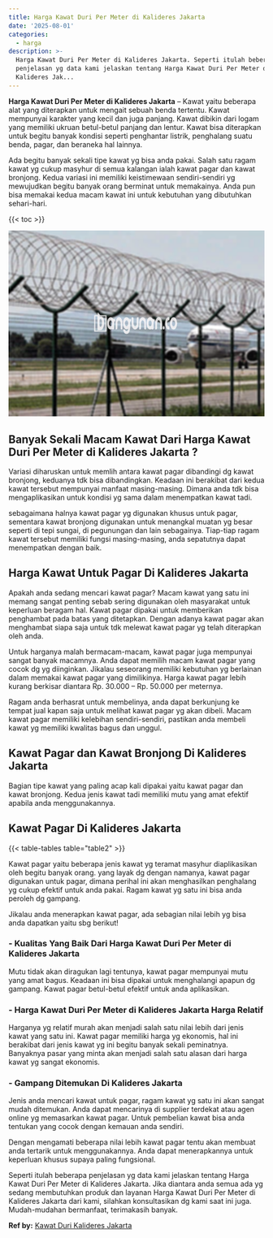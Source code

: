 ```yaml
---
title: Harga Kawat Duri Per Meter di Kalideres Jakarta
date: '2025-08-01'
categories:
  - harga
description: >-
  Harga Kawat Duri Per Meter di Kalideres Jakarta. Seperti itulah beberapa
  penjelasan yg data kami jelaskan tentang Harga Kawat Duri Per Meter di
  Kalideres Jak...
---
```


**Harga Kawat Duri Per Meter di Kalideres Jakarta** – Kawat yaitu beberapa alat yang diterapkan untuk mengait sebuah benda tertentu. Kawat mempunyai karakter yang kecil dan juga panjang. Kawat dibikin dari logam yang memiliki ukruan betul-betul panjang dan lentur. Kawat bisa diterapkan untuk begitu banyak kondisi seperti penghantar listrik, penghalang suatu benda, pagar, dan beraneka hal lainnya.

Ada begitu banyak sekali tipe kawat yg bisa anda pakai. Salah satu ragam kawat yg cukup masyhur di semua kalangan ialah kawat pagar dan kawat bronjong. Kedua variasi ini memiliki keistimewaan sendiri-sendiri yg mewujudkan begitu banyak orang berminat untuk memakainya. Anda pun bisa memakai kedua macam kawat ini untuk kebutuhan yang dibutuhkan sehari-hari.

{{< toc >}}

![Harga Kawat Duri Per Meter di Kalideres Jakarta](/images/jual-kawat-murah35.png)

## Banyak Sekali Macam Kawat Dari Harga Kawat Duri Per Meter di Kalideres Jakarta ?

Variasi diharuskan untuk memlih antara kawat pagar dibandingi dg kawat bronjong, keduanya tdk bisa dibandingkan. Keadaan ini berakibat dari kedua kawat tersebut mempunyai manfaat masing-masing. Dimana anda tdk bisa mengaplikasikan untuk kondisi yg sama dalam menempatkan kawat tadi.

sebagaimana halnya kawat pagar yg digunakan khusus untuk pagar, sementara kawat bronjong digunakan untuk menangkal muatan yg besar seperti di tepi sungai, di pegunungan dan lain sebagainya. Tiap-tiap ragam kawat tersebut memiliki fungsi masing-masing, anda sepatutnya dapat menempatkan dengan baik.

## Harga Kawat Untuk Pagar Di Kalideres Jakarta

Apakah anda sedang mencari kawat pagar? Macam kawat yang satu ini memang sangat penting sebab sering digunakan oleh masyarakat untuk keperluan beragam hal. Kawat pagar dipakai untuk memberikan penghambat pada batas yang ditetapkan. Dengan adanya kawat pagar akan menghambat siapa saja untuk tdk melewat kawat pagar yg telah diterapkan oleh anda.

Untuk harganya malah bermacam-macam, kawat pagar juga mempunyai sangat banyak macamnya. Anda dapat memilih macam kawat pagar yang cocok dg yg diinginkan. Jikalau seseorang memiliki kebutuhan yg berlainan dalam memakai kawat pagar yang dimilikinya. Harga kawat pagar lebih kurang berkisar diantara Rp. 30.000 – Rp. 50.000 per meternya.

Ragam anda berhasrat untuk membelinya, anda dapat berkunjung ke tempat jual kapan saja untuk melihat kawat pagar yg akan dibeli. Macam kawat pagar memiliki kelebihan sendiri-sendiri, pastikan anda membeli kawat yg memiliki kwalitas bagus dan unggul.

## Kawat Pagar dan Kawat Bronjong Di Kalideres Jakarta

Bagian tipe kawat yang paling acap kali dipakai yaitu kawat pagar dan kawat bronjong. Kedua jenis kawat tadi memiliki mutu yang amat efektif apabila anda menggunakannya.

## Kawat Pagar Di Kalideres Jakarta

{{< table-tables table="table2" >}}

Kawat pagar yaitu beberapa jenis kawat yg teramat masyhur diaplikasikan oleh begitu banyak orang. yang layak dg dengan namanya, kawat pagar digunakan untuk pagar, dimana perihal ini akan menghasilkan penghalang yg cukup efektif untuk anda pakai. Ragam kawat yg satu ini bisa anda peroleh dg gampang.

Jikalau anda menerapkan kawat pagar, ada sebagian nilai lebih yg bisa anda dapatkan yaitu sbg berikut!

### \- Kualitas Yang Baik Dari Harga Kawat Duri Per Meter di Kalideres Jakarta

Mutu tidak akan diragukan lagi tentunya, kawat pagar mempunyai mutu yang amat bagus. Keadaan ini bisa dipakai untuk menghalangi apapun dg gampang. Kawat pagar betul-betul efektif untuk anda aplikasikan.

### \- Harga Kawat Duri Per Meter di Kalideres Jakarta Harga Relatif

Harganya yg relatif murah akan menjadi salah satu nilai lebih dari jenis kawat yang satu ini. Kawat pagar memiliki harga yg ekonomis, hal ini berakibat dari jenis kawat yg ini begitu banyak sekali peminatnya. Banyaknya pasar yang minta akan menjadi salah satu alasan dari harga kawat yg sangat ekonomis.

### \- Gampang Ditemukan Di Kalideres Jakarta

Jenis anda mencari kawat untuk pagar, ragam kawat yg satu ini akan sangat mudah ditemukan. Anda dapat mencarinya di supplier terdekat atau agen online yg memasarkan kawat pagar. Untuk pembelian kawat bisa anda tentukan yang cocok dengan kemauan anda sendiri.

Dengan mengamati beberapa nilai lebih kawat pagar tentu akan membuat anda tertarik untuk menggunakannya. Anda dapat menerapkannya untuk keperluan khusus supaya paling fungsional.

Seperti itulah beberapa penjelasan yg data kami jelaskan tentang Harga Kawat Duri Per Meter di Kalideres Jakarta. Jika diantara anda semua ada yg sedang membutuhkan produk dan layanan Harga Kawat Duri Per Meter di Kalideres Jakarta dari kami, silahkan konsultasikan dg kami saat ini juga. Mudah-mudahan bermanfaat, terimakasih banyak.

**Ref by:** [Kawat Duri Kalideres Jakarta](https://id.wikipedia.org/wiki/Kawat)
